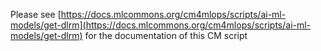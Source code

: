Please see [https://docs.mlcommons.org/cm4mlops/scripts/ai-ml-models/get-dlrm](https://docs.mlcommons.org/cm4mlops/scripts/ai-ml-models/get-dlrm) for the documentation of this CM script
